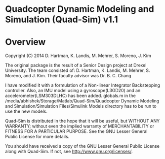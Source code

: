 Quadcopter Dynamic Modeling and Simulation (Quad-Sim) v1.1
=======
Overview
=



Copyright (C) 2014 D. Hartman, K. Landis, M. Mehrer, S. Moreno, J. Kim

The original package is the result of a Senior Design project at Drexel University. The team consisted of:
D. Hartman, K. Landis, M. Mehrer, S. Moreno, and J. Kim.
Their faculty advisor was Dr. B. C. Chang

I have modified it with a formulation of a Non-linear Integrator Backstepping controller. Also, an IMU model using a gyroscope(L3GD20) and an accelerometer(LSM303DLHC) has been added.
globals.m in the 
/media/abhishek/Storage/Matlab/Quad-Sim/Quadcopter Dynamic Modeling and Simulation/Simulation Files/Simulink Models
directory has to be run to use the new models.



Quad-Sim is distributed in the hope that it will be useful,
but WITHOUT ANY WARRANTY; without even the implied warranty of
MERCHANTABILITY or FITNESS FOR A PARTICULAR PURPOSE.  See the
GNU Lesser General Public License for more details.
 
You should have received a copy of the GNU Lesser General Public License
along with Quad-Sim.  If not, see <http://www.gnu.org/licenses/>.

